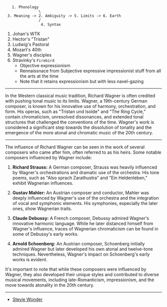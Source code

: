 
```
   1. Phonology
               \
 3. Meaning -> 2. Ambiguity -> 5. Limits -> 6. Earth
               /
                4. Syntax
```


1. Johan's WTK
2. Hector's "Tristan"
3. Ludwig's Pastoral
4. Mozart's 40th
5. Wagner's disciples
6. Stravinky's `Firebird`
   - Objective expressionism
   - Rennaissnace from Subjective expressive impressionist stuff from all the arts at the time
   - Note that it retains expressionism but with less navel-gazing
     
     
---

In the Western classical music tradition, Richard Wagner is often credited with pushing tonal music to its limits. Wagner, a 19th-century German composer, is known for his innovative use of harmony, orchestration, and form. His operas, such as "Tristan und Isolde" and "The Ring Cycle," contain chromaticism, unresolved dissonances, and extended tonal structures that challenged the conventions of the time. Wagner's work is considered a significant step towards the dissolution of tonality and the emergence of the more atonal and chromatic music of the 20th century.

---

The influence of Richard Wagner can be seen in the work of several composers who came after him, often referred to as his heirs. Some notable composers influenced by Wagner include:

1. **Richard Strauss:** A German composer, Strauss was heavily influenced by Wagner's orchestrations and dramatic use of the orchestra. His tone poems, such as "Also sprach Zarathustra" and "Ein Heldenleben," exhibit Wagnerian influences.

2. **Gustav Mahler:** An Austrian composer and conductor, Mahler was deeply influenced by Wagner's use of the orchestra and the integration of vocal and symphonic elements. His symphonies, especially the later ones, show Wagnerian traits.

3. **Claude Debussy:** A French composer, Debussy admired Wagner's innovative harmonic language. While he later distanced himself from Wagner's influence, traces of Wagnerian chromaticism can be found in some of Debussy's early works.

4. **Arnold Schoenberg:** An Austrian composer, Schoenberg initially admired Wagner but later developed his own atonal and twelve-tone techniques. Nevertheless, Wagner's impact on Schoenberg's early works is evident.

It's important to note that while these composers were influenced by Wagner, they also developed their unique styles and contributed to diverse musical movements, including late-Romanticism, impressionism, and the move towards atonality in the 20th century.

---

- [Stevie Wonder](https://www.youtube.com/watch?v=P0L5c2jJbL8)
